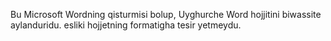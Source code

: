 Bu Microsoft Wordning qisturmisi bolup, Uyghurche Word hojjitini biwassite aylanduridu. esliki hojjetning formatigha tesir yetmeydu.
